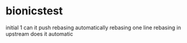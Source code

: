 # bionicstest

initial 1
can it push
rebasing automatically
rebasing one line
rebasing in upstream
does it automatic